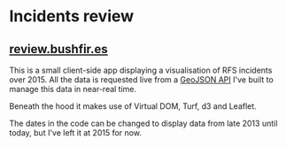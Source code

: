 # Incidents review

## [review.bushfir.es](http://review.bushfir.es/)

This is a small client-side app displaying a visualisation of RFS incidents over 2015. All the data is requested live from a [GeoJSON API](https://github.com/DylanFM/bushfires) I've built to manage this data in near-real time.

Beneath the hood it makes use of Virtual DOM, Turf, d3 and Leaflet.

The dates in the code can be changed to display data from late 2013 until today, but I've left it at 2015 for now.
